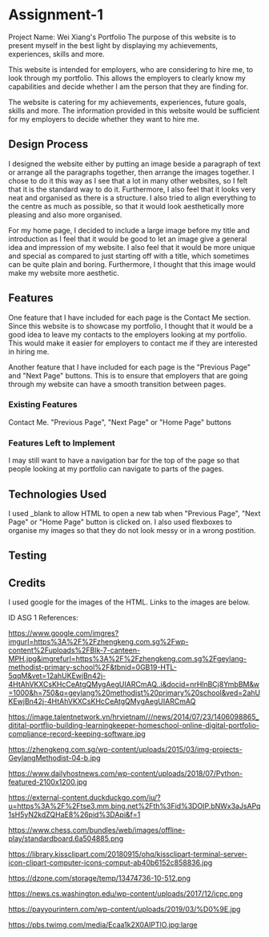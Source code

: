# Assignment-1
Project Name: Wei Xiang's Portfolio
The purpose of this website is to present myself in the best light by displaying my achievements, 
experiences, skills and more.

This website is intended for employers, who are considering to hire me, to look through my
portfolio. This allows the employers to clearly know my capabilities and decide whether I am
the person that they are finding for.

The website is catering for my achievements, experiences, future goals, skills and more. The 
information provided in this website would be sufficient for my employers to decide whether 
they want to hire me.

## Design Process
I designed the website either by putting an image beside a paragraph of text or arrange all the  paragraphs together, then arrange the images together. I chose to do it this way as I see that a lot in many other websites, so I felt that it is the standard way to do it. Furthermore, I also feel that it looks very neat and organised as there is a structure. I also tried to align everything to the centre as much as possible, so that it would look aesthetically more pleasing and also more organised.

For my home page, I decided to include a large image before my title and introduction as I feel that it would be good to let an image give a general idea and impression of my website. I also feel that it would be more unique and special as compared to just starting off with a title, which sometimes can be quite plain and boring. Furthermore, I thought that this image would make my website more aesthetic.


## Features
One feature that I have included for each page is the Contact Me section. Since this website is to showcase my portfolio, I thought that it would be a good idea to leave my contacts to the employers looking at my portfolio. This would make it easier for employers to contact me if they are interested in hiring me.

Another feature that I have included for each page is the "Previous Page" and "Next Page" buttons. This is to ensure that employers that are going through my website can have a smooth transition between pages. 


### Existing Features
Contact Me.
"Previous Page", "Next Page" or "Home Page" buttons


### Features Left to Implement
I may still want to have a navigation bar for the top of the page so that people looking at my portfolio can navigate to parts of the pages.


## Technologies Used
I used _blank to allow HTML to open a new tab when "Previous Page", "Next Page" or "Home Page" button is clicked on. I also used flexboxes to organise my images so that they do not look messy or in a wrong postition.


## Testing


## Credits
I used google for the images of the HTML. Links to the images are below.

ID ASG 1 References:

https://www.google.com/imgres?imgurl=https%3A%2F%2Fzhengkeng.com.sg%2Fwp-content%2Fuploads%2FBlk-7-canteen-MPH.jpg&imgrefurl=https%3A%2F%2Fzhengkeng.com.sg%2Fgeylang-methodist-primary-school%2F&tbnid=0GB19-HTL-5qqM&vet=12ahUKEwjBn42j-4HtAhVKXCsKHcCeAtgQMygAegUIARCmAQ..i&docid=nrHlnBCj8YmbBM&w=1000&h=750&q=geylang%20methodist%20primary%20school&ved=2ahUKEwjBn42j-4HtAhVKXCsKHcCeAtgQMygAegUIARCmAQ


https://image.talentnetwork.vn/hrvietnam///news/2014/07/23/1406098865_ditital-portflio-building-learningkeeper-homeschool-online-digital-portfolio-compliance-record-keeping-software.jpg


https://zhengkeng.com.sg/wp-content/uploads/2015/03/img-projects-GeylangMethodist-04-b.jpg


https://www.dailyhostnews.com/wp-content/uploads/2018/07/Python-featured-2100x1200.jpg

https://external-content.duckduckgo.com/iu/?u=https%3A%2F%2Ftse3.mm.bing.net%2Fth%3Fid%3DOIP.bNWx3aJsAPq1sH5yN2kdZQHaE8%26pid%3DApi&f=1

https://www.chess.com/bundles/web/images/offline-play/standardboard.6a504885.png

https://library.kissclipart.com/20180915/ohq/kissclipart-terminal-server-icon-clipart-computer-icons-comput-ab40b6152c858836.jpg

https://dzone.com/storage/temp/13474736-10-512.png

https://news.cs.washington.edu/wp-content/uploads/2017/12/icpc.png

https://payyourintern.com/wp-content/uploads/2019/03/%D0%9E.jpg

https://pbs.twimg.com/media/Ecaa1k2X0AIPTlO.jpg:large

